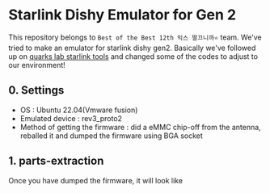 # Starlink Dishy Emulator for Gen 2

This repository belongs to ``Best of the Best 12th 익스 딸끄니까⭐️`` team.
We've tried to make an emulator for starlink dishy gen2. Basically we've followed up on [quarks lab starlink tools](https://github.com/quarkslab/starlink-tools) and changed some of the codes to adjust to our environment!

## 0. Settings

- OS : Ubuntu 22.04(Vmware fusion)
- Emulated device : rev3_proto2
- Method of getting the firmware : did a eMMC chip-off from the antenna, reballed it and dumped the firmware using BGA socket

## 1. parts-extraction
Once you have dumped the firmware, it will look like 
